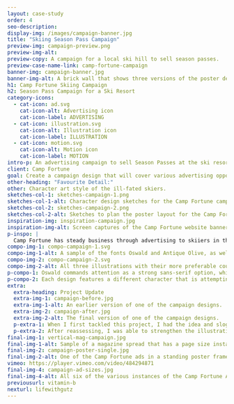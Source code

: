 ```yaml
---
layout: case-study
order: 4
seo-description:
display-img: /images/campaign-banner.jpg
title: "Skiing Season Pass Campaign"
preview-img: campaign-preview.png
preview-img-alt:
preview-copy: A campaign for a local ski hill to sell season passes.
preview-case-name-link: camp-fortune-campaign
banner-img: campaign-banner.jpg
banner-img-alt: A brick wall that shows three versions of the poster design for Camp Fortune.
h1: Camp Fortune Skiing Campaign
h2: Season Pass Campaign for a Ski Resort
category-icons:
  - cat-icon: ad.svg
    cat-icon-alt: Advertising icon
    cat-icon-label: ADVERTISING
  - cat-icon: illustration.svg
    cat-icon-alt: Illustration icon
    cat-icon-label: ILLUSTRATION
  - cat-icon: motion.svg
    cat-icon-alt: Motion icon
    cat-icon-label: MOTION
intro-p: An advertising campaign to sell Season Passes at the ski resort Camp Fortune in Chelsea, QC. Using humour and brightly coloured illustrations, this campaign is targeted to catch the attention of skiing enthusiasts who might need incentive to make the purchase for a full season.
client: Camp Fortune
goal: Create a campaign design that will cover various advertising opportunities (print, web) and attract viewers to purchase a season pass at Camp Fortune.
other-heading: "Favourite Detail:"
other: Character art style of the ill-fated skiers.
sketches-col-1: sketches-campaign-1.png
sketches-col-1-alt: Character design sketches for the Camp Fortune campaign.
sketches-col-2: sketches-campaign-2.png
sketches-col-2-alt: Sketches to plan the poster layout for the Camp Fortune campaign.
inspiration-img: inspiration-campaign.jpg
inspiration-img-alt: Screen captures of the Camp Fortune website banner (for the 2020-2021 season) and a Season Pass instagram ad.
p-inspo: |
  Camp Fortune has steady business through advertising to skiiers in the surrounding areas, in particular to Ottawa residents, as their hills are a short drive outside of the city. They run ads to sell Season Passes each year, with a mix of illustrative and photo-based imagery, plus direct messaging on the offer. Using these same techniques while adding an element of humour will encourage further attention and appreciation from viewers.
compo-img-1: compo-campaign-1.svg
compo-img-1-alt: A sample of the fonts Oswald and Antique Olive, as well as three CMYK swatches, 82 59 62 55, 80 55 56 37, and 46 18 26 0.
compo-img-2: compo-campaign-2.svg
compo-img-2-alt: All three illustrations with their more preferable counterpart. Skiing on stairs to a hill, in a tied up chair to a lift, sand to snowman.
p-compo-1: Oswald commands attention as a strong sans-serif option, while Antique Olive is a softer counterpoint to provide details. The colour swatches are in use currently by the client so an obvious choice for consistency.
p-compo-2: Each design features a different character that is attempting to recreate an aspect of the "ski" experience, with either disappointing or potentially dangerous results. For the moving poster additions, the design transitions into the true version of each character's attempt.
extra:
  extra-heading: Project Update
  extra-img-1: campaign-before.jpg
  extra-img-1-alt: An earlier version of one of the campaign designs.
  extra-img-2: campaign-after.jpg
  extra-img-2-alt: The final version of one of the campaign designs.
  p-extra-1: When I first tackled this project, I had the idea and slogan I wanted to use, and it felt fun, but something about the product I made didn't completely communicate what I wanted.
  p-extra-2: After reassessing, I was able to strengthen the illustrations and communicate the messaging in a way that gets the point across with less energy from the viewer, while being more visually aligned with previous communications the client had used. I was also able to add a motion element to the poster sizes, to really grab more attention. It came out stronger in the end and I'm pleased I had the chance to catch those issues and rework them.
final-img-1: vertical-mag-campaign.jpg
final-img-1-alt: Sample of a magazine spread that has a page size instance of the Camp Fortune Advertisement.
final-img-2: campaign-poster-single.jpg
final-img-2-alt: One of the Camp Fortune ads in a standing poster frame.
vimeo: https://player.vimeo.com/video/484294871
final-img-4: campaign-ad-sizes.jpg
final-img-4-alt: All six of the various instances of the Camp Fortune Advertisements, showing the flexibility of the design.
previousurl: vitamin-b
nexturl: lifewithgutz
---
```

